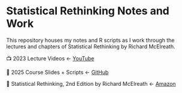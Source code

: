 # Statistical Rethinking Notes and Work

This repository houses my notes and R scripts as I work through the lectures and chapters of Statistical Rethinking by Richard McElreath.

📺 2023 Lecture Videos <- [YouTube](https://www.youtube.com/playlist?list=PLDcUM9US4XdPz-KxHM4XHt7uUVGWWVSus)

📓 2025 Course Slides + Scripts <- [GitHub](https://github.com/rmcelreath/stat_rethinking_2025)

📖 Statistical Rethinking, 2nd Edition by Richard McElreath <- [Amazon](https://www.amazon.com/Statistical-Rethinking-Bayesian-Examples-Chapman/dp/036713991X)



